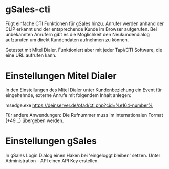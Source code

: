 # gSales-cti

Fügt einfache CTI Funktionen für gSales hinzu. Anrufer werden anhand der CLIP erkannt und der entsprechende Kunde im Browser aufgerufen. Bei unbekannten Anrufern gibt es die Möglichkeit den Neukundendialog aufzurufen um direkt Kundendaten aufnehmen zu können.

Getestet mit Mitel Dialer. Funktioniert aber mit jeder Tapi/CTI Software, die eine URL aufrufen kann.

# Einstellungen Mitel Dialer

In den Einstellungen des Mitel Dialer unter Kundenbeziehung ein Event für eingehehnde, externe Anrufe mit folgendem Inhalt anlegen:

msedge.exe https://deinserver.de/pfad/cti.php?cid=%e164-number%

Für andere Anwendungen: Die Rufnummer muss im internationalen Format (+49...) übergeben werden.

# Einstellungen gSales

In gSales Login Dialog einen Haken bei 'eingeloggt bleiben' setzen.
Unter Administration - API einen API Key erstellen.
